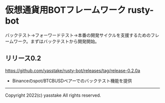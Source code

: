 # 仮想通貨用BOTフレームワーク rusty-bot

バックテスト→フォーワードテスト→本番の開発サイクルを支援するためのフレームワーク。まずはバックテストから開発開始。

## リリース0.2

https://github.com/yasstake/rusty-bot/releases/tag/release-0.2.0a

* Binanceのspot/BTCBUSDペアーでのバックテスト機能を提供


___
Copyright 2022(c) yasstake All rights reserved.


